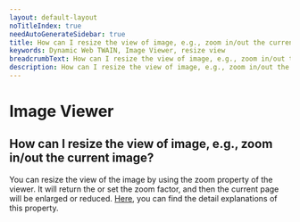 ```yaml
---
layout: default-layout
noTitleIndex: true
needAutoGenerateSidebar: true
title: How can I resize the view of image, e.g., zoom in/out the current image?
keywords: Dynamic Web TWAIN, Image Viewer, resize view
breadcrumbText: How can I resize the view of image, e.g., zoom in/out the current image?
description: How can I resize the view of image, e.g., zoom in/out the current image?
---
```


# Image Viewer

## How can I resize the view of image, e.g., zoom in/out the current image?

You can resize the view of the image by using the zoom property of the viewer. It will return the or set the zoom factor, and then the current page will be enlarged or reduced. <a href="https://www.dynamsoft.com/web-twain/docs/info/api/WebTwain_Viewer.html?ver=latest#zoom" target="_blank">Here</a>, you can find the detail explanations of this property.
